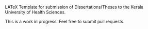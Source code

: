 LATeX Template for submission of Dissertations/Theses to the Kerala University of Health Sciences.

This is a work in progress. Feel  free to submit pull requests.

